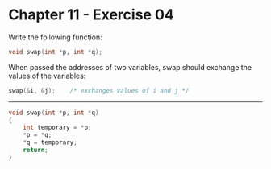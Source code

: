 # Chapter 11 - Exercise 04

Write the following function:

```C
void swap(int *p, int *q);
```

When passed the addresses of two variables, swap should exchange the values of
the variables:

```C
swap(&i, &j);    /* exchanges values of i and j */
```


---

```C
void swap(int *p, int *q)
{
    int temporary = *p;
    *p = *q;
    *q = temporary;
    return;
}
```
